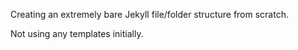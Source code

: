 Creating an extremely bare Jekyll file/folder structure from scratch.

Not using any templates initially.
